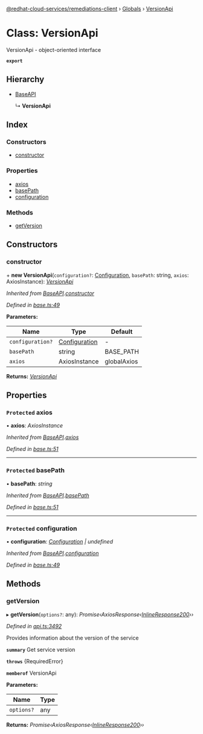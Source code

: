 [@redhat-cloud-services/remediations-client](../README.md) › [Globals](../globals.md) › [VersionApi](versionapi.md)

# Class: VersionApi

VersionApi - object-oriented interface

**`export`** 

## Hierarchy

* [BaseAPI](baseapi.md)

  ↳ **VersionApi**

## Index

### Constructors

* [constructor](versionapi.md#constructor)

### Properties

* [axios](versionapi.md#protected-axios)
* [basePath](versionapi.md#protected-basepath)
* [configuration](versionapi.md#protected-configuration)

### Methods

* [getVersion](versionapi.md#getversion)

## Constructors

###  constructor

\+ **new VersionApi**(`configuration?`: [Configuration](configuration.md), `basePath`: string, `axios`: AxiosInstance): *[VersionApi](versionapi.md)*

*Inherited from [BaseAPI](baseapi.md).[constructor](baseapi.md#constructor)*

*Defined in [base.ts:49](https://github.com/RedHatInsights/javascript-clients/blob/master/packages/remediations/base.ts#L49)*

**Parameters:**

Name | Type | Default |
------ | ------ | ------ |
`configuration?` | [Configuration](configuration.md) | - |
`basePath` | string | BASE_PATH |
`axios` | AxiosInstance | globalAxios |

**Returns:** *[VersionApi](versionapi.md)*

## Properties

### `Protected` axios

• **axios**: *AxiosInstance*

*Inherited from [BaseAPI](baseapi.md).[axios](baseapi.md#protected-axios)*

*Defined in [base.ts:51](https://github.com/RedHatInsights/javascript-clients/blob/master/packages/remediations/base.ts#L51)*

___

### `Protected` basePath

• **basePath**: *string*

*Inherited from [BaseAPI](baseapi.md).[basePath](baseapi.md#protected-basepath)*

*Defined in [base.ts:51](https://github.com/RedHatInsights/javascript-clients/blob/master/packages/remediations/base.ts#L51)*

___

### `Protected` configuration

• **configuration**: *[Configuration](configuration.md) | undefined*

*Inherited from [BaseAPI](baseapi.md).[configuration](baseapi.md#protected-configuration)*

*Defined in [base.ts:49](https://github.com/RedHatInsights/javascript-clients/blob/master/packages/remediations/base.ts#L49)*

## Methods

###  getVersion

▸ **getVersion**(`options?`: any): *Promise‹AxiosResponse‹[InlineResponse200](../interfaces/inlineresponse200.md)››*

*Defined in [api.ts:3492](https://github.com/RedHatInsights/javascript-clients/blob/master/packages/remediations/api.ts#L3492)*

Provides information about the version of the service

**`summary`** Get service version

**`throws`** {RequiredError}

**`memberof`** VersionApi

**Parameters:**

Name | Type |
------ | ------ |
`options?` | any |

**Returns:** *Promise‹AxiosResponse‹[InlineResponse200](../interfaces/inlineresponse200.md)››*
